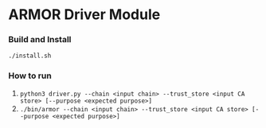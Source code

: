 # ARMOR Driver Module

### Build and Install
`./install.sh`

### How to run
1. `python3 driver.py --chain <input chain> --trust_store <input CA store> [--purpose <expected purpose>]`
2. `./bin/armor --chain <input chain> --trust_store <input CA store> [--purpose <expected purpose>]`
